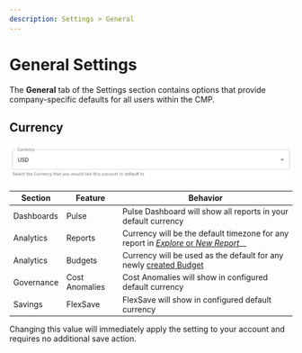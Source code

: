 ```yaml
---
description: Settings > General
---
```


# General Settings

The **General** tab of the Settings section contains options that provide company-specific defaults for all users within the CMP.

## Currency

![A screenshot of the Currency drop-down menu](../.gitbook/assets/cmp-currency-menu.png)

| Section    | Feature        | Behavior                                                                                                                         |
| ---------- | -------------- | -------------------------------------------------------------------------------------------------------------------------------- |
| Dashboards | Pulse          | Pulse Dashboard will show all reports in your default currency                                                                   |
| Analytics  | Reports        | Currency will be the default timezone for any report in [_Explore_ or _New Report_](../cloud-analytics/create-cloud-report/)\_\_ |
| Analytics  | Budgets        | Currency will be used as the default for any newly [created Budget](../cloud-analytics/manage-budgets.md#creating-budgets)       |
| Governance | Cost Anomalies | Cost Anomalies will show in configured default currency                                                                          |
| Savings    | FlexSave       | FlexSave will show in configured default currency                                                                                |

Changing this value will immediately apply the setting to your account and requires no additional save action.
